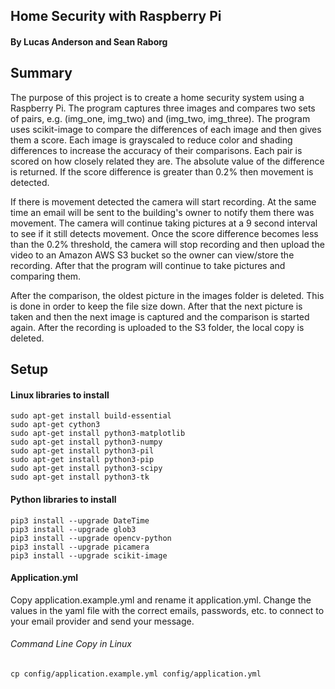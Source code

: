 ## Home Security with Raspberry Pi
#### By Lucas Anderson and Sean Raborg

## Summary
The purpose of this project is to create a home security system using a Raspberry Pi. The program captures three images and compares two sets of pairs, e.g. (img_one, img_two) and (img_two, img_three). The program uses scikit-image to compare the differences of each image and then gives them a score. Each image is grayscaled to reduce color and shading differences to increase the accuracy of their comparisons.  Each pair is scored on how closely related they are. The absolute value of the difference is returned. If the score difference is greater than 0.2% then movement is detected.

If there is movement detected the camera will start recording. At the same time an email will be sent to the building's owner to notify them there was movement. The camera will continue taking pictures at a 9 second interval to see if it still detects movement. Once the score difference becomes less than the 0.2% threshold, the camera will stop recording and then upload the video to an Amazon AWS S3 bucket so the owner can view/store the recording. After that the program will continue to take pictures and comparing them.

After the comparison, the oldest picture in the images folder is deleted. This is done in order to keep the file size down. After that the next picture is taken and then  the next image is captured and the comparison is started again.  After the recording is uploaded to the S3 folder, the local copy is deleted.

## Setup

#### Linux libraries to install
```
sudo apt-get install build-essential
sudo apt-get cython3
sudo apt-get install python3-matplotlib
sudo apt-get install python3-numpy
sudo apt-get install python3-pil
sudo apt-get install python3-pip
sudo apt-get install python3-scipy
sudo apt-get install python3-tk
```

#### Python libraries to install
```
pip3 install --upgrade DateTime
pip3 install --upgrade glob3
pip3 install --upgrade opencv-python
pip3 install --upgrade picamera
pip3 install --upgrade scikit-image
```

#### Application.yml
Copy application.example.yml and rename it application.yml. Change the values in the yaml file with the correct emails, passwords, etc. to connect to your email provider and send your message.

###### Command Line Copy in Linux
```
cp config/application.example.yml config/application.yml
```
